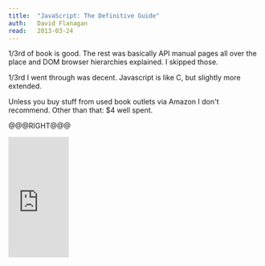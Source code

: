 ```yaml
---
title:	"JavaScript: The Definitive Guide"
auth:	David Flanagan
read:	2013-03-24
---
```





1/3rd of book is good. The rest was basically API manual pages all over the
place and DOM browser hierarchies explained. I skipped those.

1/3rd I went through was decent. Javascript is like C, but slightly more
extended.

Unless you buy stuff from used book outlets via Amazon I don't recommend.
Other than that: $4 well spent.

@@@RIGHT@@@

<iframe src="http://rcm.amazon.com/e/cm?lt1=_blank&bc1=FFFFFF&IS2=1&npa=1&bg1=FFFFFF&fc1=000000&lc1=FF0000&t=wojcadamkoszh-20&o=1&p=8&l=as4&m=amazon&f=ifr&ref=ss_til&asins=0596000480" style="width:120px;height:240px;" scrolling="no" marginwidth="0" marginheight="0" frameborder="0"></iframe>
